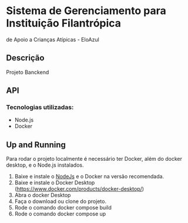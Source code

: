 # Sistema de Gerenciamento para Instituição Filantrópica
de Apoio a Crianças Atípicas - EloAzul
## Descrição
Projeto Banckend

## API
### Tecnologias utilizadas:
  - Node.js
  - Docker

## Up and Running
Para rodar o projeto localmente é necessário ter Docker, além do docker desktop, e o Node.js instalados.
1. Baixe e instale o [NodeJs](https://nodejs.org/en/) e o Docker na versão recomendada.
2. Baixe e instale o Docker Desktop (https://www.docker.com/products/docker-desktop/)
3. Abra o docker Desktop
4. Faça o download ou clone do projeto.
5. Rode o comando docker compose build
6. Rode o comando docker compose up
